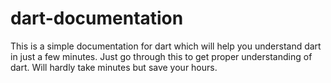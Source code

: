 # dart-documentation

This is a simple documentation for dart which will help you understand dart in just a few minutes.
Just go through this to get proper understanding of dart.
Will hardly take  minutes but save your hours.
